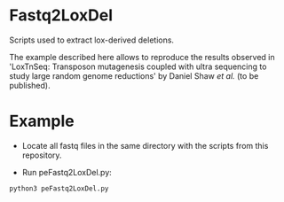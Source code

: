 # Fastq2LoxDel

Scripts used to extract lox-derived deletions.

The example described here allows to reproduce the results observed in 'LoxTnSeq: Transposon mutagenesis coupled with ultra sequencing to study large random genome reductions' by Daniel Shaw *et al.* (to be published).

# Example

- Locate all fastq files in the same directory with the scripts from this repository.

- Run peFastq2LoxDel.py:

```{python}
python3 peFastq2LoxDel.py
```
